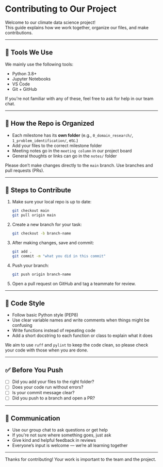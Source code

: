 # Contributing to Our Project

Welcome to our climate data science project!  
This guide explains how we work together, organize our files, and make contributions.

---

## 🧰 Tools We Use

We mainly use the following tools:

- Python 3.8+
- Jupyter Notebooks
- VS Code
- Git + GitHub

If you're not familiar with any of these, feel free to ask for help in our team chat.

---

## 📁 How the Repo is Organized

- Each milestone has its **own folder**
(e.g., `0_domain_research/`, `1_problem_identification/`, etc.)
- Add your files to the correct milestone folder
- Meeting notes go in the `meeting column` in our project board
- General thoughts or links can go in the `notes/` folder

Please don’t make changes directly to the `main` branch. Use branches and pull
requests (PRs).

---

## 🔄 Steps to Contribute

1. Make sure your local repo is up to date:

    ```bash
    git checkout main
    git pull origin main
    ```

2. Create a new branch for your task:

    ```bash
    git checkout -b branch-name
    ```

3. After making changes, save and commit:

    ```bash
    git add .
    git commit -m "what you did in this commit"
    ```

4. Push your branch:

    ```bash
    git push origin branch-name
    ```

5. Open a pull request on GitHub and tag a teammate for review.

---

## 🧼 Code Style

- Follow basic Python style (PEP8)
- Use clear variable names and write comments when things might be confusing
- Write functions instead of repeating code
- Add a short docstring to each function or class to explain what it does

We aim to use `ruff` and `pylint` to keep the code clean, so please check your
code with those when you are done.

---

## ✅ Before You Push

- [ ] Did you add your files to the right folder?
- [ ] Does your code run without errors?
- [ ] Is your commit message clear?
- [ ] Did you push to a branch and open a PR?

---

## 💬 Communication

- Use our group chat to ask questions or get help
- If you're not sure where something goes, just ask
- Give kind and helpful feedback in reviews
- Everyone’s input is welcome — we’re all learning together

---

Thanks for contributing! Your work is important to the team and the project.
